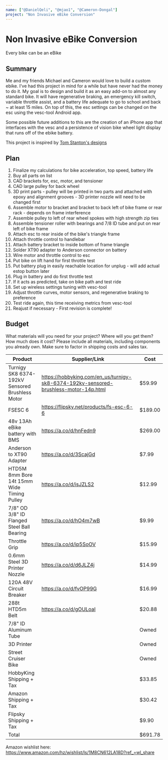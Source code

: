 ```yaml
---
name: ["@DanielQeli", "@mjao1", "@Cameron-Dongal"]
project: "Non Invasive eBike Conversion"
---
```


# Non Invasive eBike Conversion

Every bike can be an eBike

## Summary

Me and my friends Michael and Cameron would love to build a custom ebike. I've had this project in mind for a while but have never had the money to do it. My goal is to design and build it as an easy add-on to almost any standard bike. It will have regenerative braking, an emergency kill switch, variable throttle assist, and a battery life adequate to go to school and back ~ at least 15 miles. On top of this, the esc settings can be changed on the esc using the vesc-tool Android app.

Some possible future additions to this are the creation of an iPhone app that interfaces with the vesc and a persistence of vision bike wheel light display that runs off of the ebike battery.

This project is inspired by [Tom Stanton's designs](https://youtube.com/playlist?list=PLj3Bh6Krv9CWdRwVFwF1xS_-IQH9GBHyo)

## Plan

1. Finalize my calculations for bike acceleration, top speed, battery life
2. Buy all parts on list
3. CAD brackets for, esc, motor, and tensioner
4. CAD large pulley for back wheel
5. 3D print parts - pulley will be printed in two parts and attached with epoxy and alignment grooves - 3D printer nozzle will need to be changed first
6. Assemble motor to bracket and bracket to back left of bike frame or rear rack - depends on frame interference
7. Assemble pulley to left of rear wheel spokes with high strength zip ties
8. Assemble tensioner roller with bearings and 7/8 ID tube and put on rear left of bike frame
9. Attach esc to rear inside of the bike's triangle frame
10. Attach throttle control to handlebar
11. Attach battery bracket to inside bottom of frame triangle
12. Solder XT90 adapter to Anderson connector on battery
13. Wire motor and throttle control to esc
14. Put bike on lift hand for first throttle test
15. Put battery plug in easily reachable location for unplug - will add actual estop button later
16. Plug in battery and do first throttle test
17. If it acts as predicted, take on bike path and test ride
18. Set up wireless settings tuning with vesc-tool
19. Adjust throttle curves, motor sensors, and regenerative braking to preference
20. Test ride again, this time receiving metrics from vesc-tool
21. Reajust if necessary - First revision is complete!

## Budget

What materials will you need for your project? Where will you get them? How much does it cost? Please include all materials, including components you already own. Make sure to factor in shipping costs and sales tax.

| Product                                         | Supplier/Link                                                                        | Cost    |
| ----------------------------------------------- | ------------------------------------------------------------------------------------ | ------- |
| Turnigy SK8 6374-192kV Sensored Brushless Motor | https://hobbyking.com/en_us/turnigy-sk8-6374-192kv-sensored-brushless-motor-14p.html | $59.99  |
| FSESC 6                                         | https://flipsky.net/products/fs-esc-6-6                                              | $189.00 |
| 48v 13Ah eBike battery with BMS                 | https://a.co/d/hnFedn9                                                               | $269.00 |
| Anderson to XT90 Adapter                        | https://a.co/d/3ScajGd                                                               | $7.99   |
| HTD5M 8mm Bore 14t 15mm Wide Timing Pulley      | https://a.co/d/isJZLS2                                                               | $12.99  |
| 7/8" OD 3/8" ID Flanged Steel Ball Bearing      | https://a.co/d/hO4m7wB                                                               | $9.99   |
| Throttle Grip                                   | https://a.co/d/ip5SoOV                                                               | $15.99  |
| 0.6mm Steel 3D Printer Nozzle                   | https://a.co/d/d6JLZ4j                                                               | $14.99  |
| 120A 48V Circuit Breaker                        | https://a.co/d/fvOP99G                                                               | $16.99  |
| 288t HTD5m Belt                                 | https://a.co/d/gOULoaI                                                               | $20.88  |
| 7/8" ID Aluminum Tube                           |                                                                                      | Owned   |
| 3D Printer                                      |                                                                                      | Owned   |
| Street Cruiser Bike                             |                                                                                      | Owned   |
| HobbyKing Shipping + Tax                        |                                                                                      | $33.85  |
| Amazon Shipping + Tax                           |                                                                                      | $30.42  |
| Flipsky Shipping + Tax                          |                                                                                      | $9.90   |
| Total                                           |                                                                                      | $691.78 |

Amazon wishlist here: https://www.amazon.com/hz/wishlist/ls/1M8CN612LA18D?ref_=wl_share
